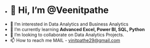 - # 👋 Hi, I’m @Veenitpathe
- 👀 I’m interested in Data Analytics and Business Analytics
- 🌱 I’m currently learning **Advanced Excel, Power BI, SQL, Python**
- 💞️ I’m looking to collaborate on Data Analytics Projects.
- 📫 How to reach me MAIL - vinitpathe29@gmail.com

<!---
Veenitpathe/Veenitpathe is a ✨ special ✨ repository because its `README.md` (this file) appears on your GitHub profile.
You can click the Preview link to take a look at your changes.
--->
